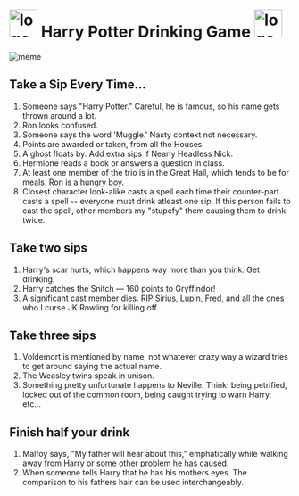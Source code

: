 # <img src="https://cdn.popcultcha.com.au/media/catalog/product/cache/207e23213cf636ccdef205098cf3c8a3/h/a/harry-potter-3d-gold-logo-emblem.png" alt="logo" width="50"/> Harry Potter Drinking Game <img src="https://cdn.popcultcha.com.au/media/catalog/product/cache/207e23213cf636ccdef205098cf3c8a3/h/a/harry-potter-3d-gold-logo-emblem.png" alt="logo" width="50"/>



![meme](https://www.escapetothepalace.com/wp-content/uploads/2019/01/butterbeer.jpg)

## Take a Sip Every Time...
1. Someone says "Harry Potter." Careful, he is famous, so his name gets thrown around a lot.
2. Ron looks confused.
3. Someone says the word 'Muggle.' Nasty context not necessary.
4. Points are awarded or taken, from all the Houses. 
5. A ghost floats by. Add extra sips if Nearly Headless Nick.
6. Hermione reads a book or answers a question in class. 
7. At least one member of the trio is in the Great Hall, which tends to be for meals. Ron is a hungry boy.
8. Closest character look-alike casts a spell each time their counter-part casts  a spell -- everyone must drink atleast one sip. If this person fails to cast the spell, other members my "stupefy" them causing them to drink twice.

## Take two sips
1. Harry's scar hurts, which happens way more than you think. Get drinking.
2. Harry catches the Snitch — 160 points to Gryffindor!
3. A significant cast member dies. RIP Sirius, Lupin, Fred, and all the ones who I curse JK Rowling for killing off.


## Take three sips
1. Voldemort is mentioned by name, not whatever crazy way a wizard tries to get around saying the actual name.
2. The Weasley twins speak in unison.
3. Something pretty unfortunate happens to Neville. Think: being petrified, locked out of the common room, being caught trying to warn Harry, etc...

## Finish half your drink
1. Malfoy says, "My father will hear about this," emphatically while walking away from Harry or some other problem he has caused. 
2. When someone tells Harry that he has his mothers eyes. The comparison to his fathers hair can be used interchangeably.  